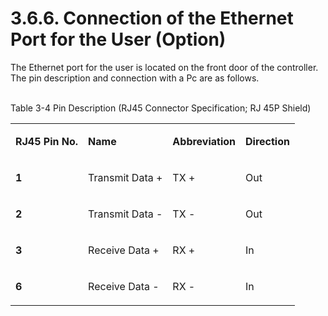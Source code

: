 ﻿# 3.6.6. Connection of the Ethernet Port for the User (Option)

The Ethernet port for the user is located on the front door of the controller. The pin description and connection with a Pc are as follows.</br></br>

Table 3-4 Pin Description (RJ45 Connector Specification; RJ 45P Shield)

<table>
<tbody>
<tr class="odd">
<td><p><strong>RJ45 Pin No.</strong></p></td>
<td><p><strong>Name</strong></p></td>
<td><p><strong>Abbreviation</strong></p></td>
<td><p><strong>Direction</strong></p></td>
</tr>
<tr class="even">
<td><p><strong>1</strong></p></td>
<td><p>Transmit Data +</p></td>
<td><p>TX +</p></td>
<td><p>Out</p></td>
</tr>
<tr class="odd">
<td><p><strong>2</strong></p></td>
<td><p>Transmit Data -</p></td>
<td><p>TX -</p></td>
<td><p>Out</p></td>
</tr>
<tr class="even">
<td><p><strong>3</strong></p></td>
<td><p>Receive Data +</p></td>
<td><p>RX +</p></td>
<td><p>In</p></td>
</tr>
<tr class="odd">
<td><p><strong>6</strong></p></td>
<td><p>Receive Data -</p></td>
<td><p>RX -</p></td>
<td><p>In</p></td>
</tr>
</tbody>
</table>
